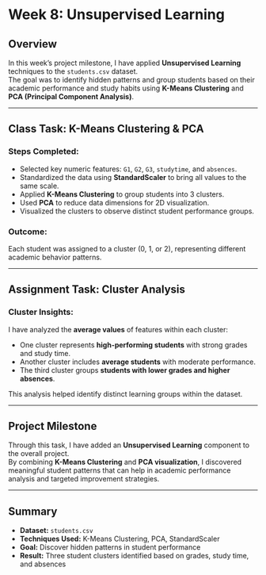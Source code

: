 # Week 8: Unsupervised Learning

## Overview
In this week’s project milestone, I have applied **Unsupervised Learning** techniques to the `students.csv` dataset.  
The goal was to identify hidden patterns and group students based on their academic performance and study habits using **K-Means Clustering** and **PCA (Principal Component Analysis)**.

---

## Class Task: K-Means Clustering & PCA

### Steps Completed:
- Selected key numeric features: `G1`, `G2`, `G3`, `studytime`, and `absences`.
- Standardized the data using **StandardScaler** to bring all values to the same scale.
- Applied **K-Means Clustering** to group students into 3 clusters.
- Used **PCA** to reduce data dimensions for 2D visualization.
- Visualized the clusters to observe distinct student performance groups.

### Outcome:
Each student was assigned to a cluster (0, 1, or 2), representing different academic behavior patterns.

---

## Assignment Task: Cluster Analysis

### Cluster Insights:
I have analyzed the **average values** of features within each cluster:
- One cluster represents **high-performing students** with strong grades and study time.
- Another cluster includes **average students** with moderate performance.
- The third cluster groups **students with lower grades and higher absences**.

This analysis helped identify distinct learning groups within the dataset.

---

## Project Milestone
Through this task, I have added an **Unsupervised Learning** component to the overall project.  
By combining **K-Means Clustering** and **PCA visualization**, I discovered meaningful student patterns that can help in academic performance analysis and targeted improvement strategies.

---

## Summary
- **Dataset:** `students.csv`  
- **Techniques Used:** K-Means Clustering, PCA, StandardScaler  
- **Goal:** Discover hidden patterns in student performance  
- **Result:** Three student clusters identified based on grades, study time, and absences
